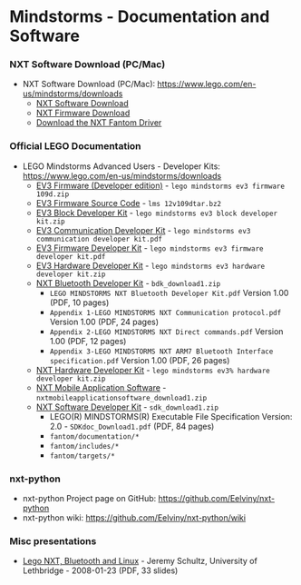 # Mindstorms - Documentation and Software

### NXT Software Download (PC/Mac)

* NXT Software Download (PC/Mac): <https://www.lego.com/en-us/mindstorms/downloads>
  - [NXT Software Download](https://www.lego.com/en-us/mindstorms/downloads/nxt-software-download)
  - [NXT Firmware Download](https://www.lego.com/r/www/r/mindstorms/-/media/franchises/mindstorms%202014/downloads/firmware%20and%20software/nxt%20software/firmware131_download1.zip)
  - [Download the NXT Fantom Driver](https://www.lego.com/r/www/r/mindstorms/-/media/franchises/mindstorms%202014/downloads/firmware%20and%20software/nxt%20software/nxt%20fantom%20drivers%20v120.zip)

### Official LEGO Documentation

* LEGO Mindstorms Advanced Users - Developer Kits: <https://www.lego.com/en-us/mindstorms/downloads>
  - [EV3 Firmware (Developer edition)](https://www.lego.com/r/www/r/mindstorms/-/media/franchises/mindstorms%202014/downloads/firmware%20and%20software/advanced/lego%20mindstorms%20ev3%20firmware%20109d.zip) - `lego mindstorms ev3 firmware 109d.zip`
  - [EV3 Firmware Source Code](https://www.lego.com/r/www/r/mindstorms/-/media/franchises/mindstorms%202014/downloads/firmware%20and%20software/advanced/lms2012v109dtar.bz2) - `lms 12v109dtar.bz2`
  - [EV3 Block Developer Kit](https://www.lego.com/r/www/r/mindstorms/-/media/franchises/mindstorms%202014/downloads/firmware%20and%20software/advanced/lego%20mindstorms%20ev3%20block%20developer%20kit.zip) - `lego mindstorms ev3 block developer kit.zip`
  - [EV3 Communication Developer Kit](https://www.lego.com/r/www/r/mindstorms/-/media/franchises/mindstorms%202014/downloads/firmware%20and%20software/advanced/lego%20mindstorms%20ev3%20communication%20developer%20kit.pdf) - `lego mindstorms ev3 communication developer kit.pdf`
  - [EV3 Firmware Developer Kit](https://www.lego.com/r/www/r/mindstorms/-/media/franchises/mindstorms%202014/downloads/firmware%20and%20software/advanced/lego%20mindstorms%20ev3%20firmware%20developer%20kit.pdf) - `lego mindstorms ev3 firmware developer kit.pdf`
  - [EV3 Hardware Developer Kit](https://www.lego.com/r/www/r/mindstorms/-/media/franchises/mindstorms%202014/downloads/firmware%20and%20software/advanced/lego%20mindstorms%20ev3%20hardware%20developer%20kit.zip) - `lego mindstorms ev3 hardware developer kit.zip`
  - [NXT Bluetooth Developer Kit](https://www.lego.com/r/www/r/mindstorms/-/media/franchises/mindstorms%202014/downloads/firmware%20and%20software/nxt%20software/bdk_download1.zip) - `bdk_download1.zip`
    - `LEGO MINDSTORMS NXT Bluetooth Developer Kit.pdf` Version 1.00 (PDF, 10 pages)
    - `Appendix 1-LEGO MINDSTORMS NXT Communication protocol.pdf` Version 1.00 (PDF, 24 pages)
    - `Appendix 2-LEGO MINDSTORMS NXT Direct commands.pdf` Version 1.00 (PDF, 12 pages)
    - `Appendix 3-LEGO MINDSTORMS NXT ARM7 Bluetooth Interface specification.pdf` Version 1.00 (PDF, 26 pages)
  - [NXT Hardware Developer Kit](https://www.lego.com/r/www/r/mindstorms/-/media/franchises/mindstorms%202014/downloads/firmware%20and%20software/advanced/lego%20mindstorms%20ev3%20hardware%20developer%20kit.zip) - `lego mindstorms ev3% hardware developer kit.zip`
  - [NXT Mobile Application Software](https://www.lego.com/r/www/r/mindstorms/-/media/franchises/mindstorms%202014/downloads/firmware%20and%20software/nxt%20software/nxtmobileapplicationsoftware_download1.zip) - `nxtmobileapplicationsoftware_download1.zip`
  - [NXT Software Developer Kit](https://www.lego.com/r/www/r/mindstorms/-/media/franchises/mindstorms%202014/downloads/firmware%20and%20software/nxt%20software/sdk_download1.zip) - `sdk_download1.zip`
    - LEGO(R) MINDSTORMS(R) Executable File Specification Version: 2.0 - `SDKdoc_Download1.pdf` (PDF, 84 pages)
    - `fantom/documentation/*`
    - `fantom/includes/*`
    - `fantom/targets/*`

### nxt-python

* nxt-python Project page on GitHub: <https://github.com/Eelviny/nxt-python>
* nxt-python wiki: <https://github.com/Eelviny/nxt-python/wiki>

### Misc presentations

* [Lego NXT, Bluetooth and Linux](https://pdfs.semanticscholar.org/presentation/a1e6/e85b1157cec1ff507a6a78930878019f05cf.pdf)  - Jeremy Schultz, University of Lethbridge - 2008-01-23 (PDF, 33 slides)

<!--  EOF -->
